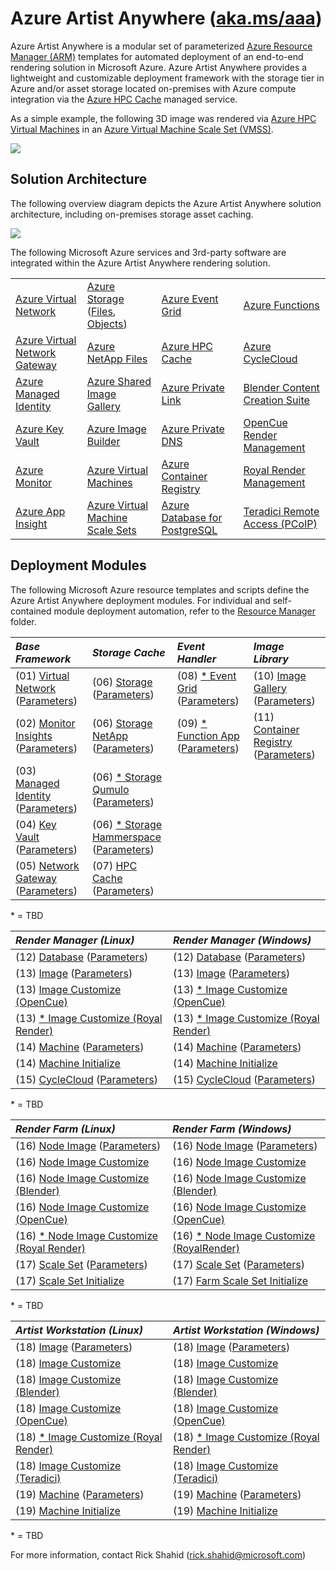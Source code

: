 # Azure Artist Anywhere ([aka.ms/aaa](https://aka.ms/aaa))

Azure Artist Anywhere is a modular set of parameterized [Azure Resource Manager (ARM)](https://docs.microsoft.com/azure/azure-resource-manager/management/overview) templates for automated deployment of an end-to-end rendering solution in Microsoft Azure. Azure Artist Anywhere provides a lightweight and customizable deployment framework with the storage tier in Azure and/or asset storage located on-premises with Azure compute integration via the [Azure HPC Cache](https://docs.microsoft.com/en-us/azure/hpc-cache/hpc-cache-overview) managed service.

As a simple example, the following 3D image was rendered via [Azure HPC Virtual Machines](https://docs.microsoft.com/en-us/azure/virtual-machines/sizes-hpc) in an [Azure Virtual Machine Scale Set (VMSS)](https://docs.microsoft.com/azure/virtual-machine-scale-sets/overview).

![](https://bit1.blob.core.windows.net/doc/AzureArtistAnywhere/SuspensionBridge.jpg)

## Solution Architecture

The following overview diagram depicts the Azure Artist Anywhere solution architecture, including on-premises storage asset caching.

![](https://bit1.blob.core.windows.net/doc/AzureArtistAnywhere/SolutionArchitecture.png)

The following Microsoft Azure services and 3rd-party software are integrated within the Azure Artist Anywhere rendering solution.

<table>
    <tr>
        <td>
            <a href="https://docs.microsoft.com/azure/virtual-network/virtual-networks-overview" target="_blank">Azure Virtual Network</a>
        </td>
        <td>
            <a href="https://docs.microsoft.com/azure/storage" target="_blank">Azure Storage</a>
            (<a href="https://docs.microsoft.com/azure/storage/files/storage-files-introduction" target="_blank">Files</a>,
            <a href="https://docs.microsoft.com/azure/storage/blobs/storage-blobs-overview" target="_blank">Objects</a>)
        </td>
        <td>
            <a href="https://docs.microsoft.com/azure/event-grid/overview" target="_blank">Azure Event Grid</a>
        </td>
        <td>
            <a href="https://docs.microsoft.com/azure/azure-functions/functions-overview" target="_blank">Azure Functions</a>
        </td>
    </tr>
    <tr>
        <td>
            <a href="https://docs.microsoft.com/azure/vpn-gateway/vpn-gateway-about-vpngateways" target="_blank">Azure Virtual Network Gateway</a>
        </td>
        <td>
            <a href="https://docs.microsoft.com/azure/azure-netapp-files/azure-netapp-files-introduction" target="_blank">Azure NetApp Files</a>
        </td>
        <td>
            <a href="https://docs.microsoft.com/azure/hpc-cache/hpc-cache-overview" target="_blank">Azure HPC Cache</a>
        </td>
        <td>
            <a href="https://docs.microsoft.com/azure/cyclecloud/overview" target="_blank">Azure CycleCloud</a>
        </td>
    </tr>
    <tr>
        <td>
            <a href="https://docs.microsoft.com/azure/active-directory/managed-identities-azure-resources/overview" target="_blank">Azure Managed Identity</a>
        </td>
        <td>
            <a href="https://docs.microsoft.com/azure/virtual-machines/linux/shared-image-galleries" target="_blank">Azure Shared Image Gallery</a>
        </td>
        <td>
            <a href="https://docs.microsoft.com/azure/private-link/private-link-overview" target="_blank">Azure Private Link</a>
        </td>
        <td>
            <a href="https://www.blender.org/" target="_blank">Blender Content Creation Suite</a>
        </td>
    </tr>
    <tr>
        <td>
            <a href="https://docs.microsoft.com/azure/key-vault/key-vault-overview" target="_blank">Azure Key Vault</a>
        </td>
        <td>
            <a href="https://docs.microsoft.com/azure/virtual-machines/linux/image-builder-overview" target="_blank">Azure Image Builder</a>
        </td>
        <td>
            <a href="https://docs.microsoft.com/azure/dns/private-dns-overview" target="_blank">Azure Private DNS</a>
        </td>
        <td>
            <a href="https://www.opencue.io/" target="_blank">OpenCue Render Management</a>
        </td>
    </tr>
    <tr>
        <td>
            <a href="https://docs.microsoft.com/azure/azure-monitor/overview" target="_blank">Azure Monitor</a>
        </td>
        <td>
            <a href="https://docs.microsoft.com/azure/virtual-machines/linux/overview" target="_blank">Azure Virtual Machines</a>
        </td>
        <td>
            <a href="https://docs.microsoft.com/azure/container-registry/container-registry-intro" target="_blank">Azure Container Registry</a>
        </td>
        <td>
            <a href="https://royalrender.de/" target="_blank">Royal Render Management</a>
        </td>
    </tr>
    <tr>
        <td>
            <a href="https://docs.microsoft.com/en-us/azure/azure-monitor/app/app-insights-overview" target="_blank">Azure App Insight</a>
        </td>
        <td>
            <a href="https://docs.microsoft.com/azure/virtual-machine-scale-sets/overview" target="_blank">Azure Virtual Machine Scale Sets</a>
        </td>
        <td>
            <a href="https://docs.microsoft.com/azure/postgresql/overview" target="_blank">Azure Database for PostgreSQL</a>
        </td>
        <td>
            <a href="https://docs.teradici.com/find/product/cloud-access-software" target="_blank">Teradici Remote Access (PCoIP)</a>
        </td>
    </tr>
</table>

## Deployment Modules

The following Microsoft Azure resource templates and scripts define the Azure Artist Anywhere deployment modules. For individual and self-contained module deployment automation, refer to the [Resource Manager](ResourceManager) folder.

| *Base Framework* | *Storage Cache* | *Event Handler* | *Image Library* |
| :--------------- | :-------------- | :-------------- | :-------------- |
| (01) [Virtual Network](BaseFramework/01-VirtualNetwork.json) ([Parameters](BaseFramework/01-VirtualNetwork.Parameters.json)) | (06) [Storage](StorageCache/06-Storage.json) ([Parameters](StorageCache/06-Storage.Parameters.json)) | (08) [* Event Grid](EventHandler/08-EventGrid.json) ([Parameters](EventHandler/08-EventGrid.Parameters.json)) | (10) [Image Gallery](ImageLibrary/10-ImageGallery.json) ([Parameters](ImageLibrary/10-ImageGallery.Parameters.json)) |
| (02) [Monitor Insights](BaseFramework/02-MonitorInsights.json) ([Parameters](BaseFramework/02-MonitorInsights.Parameters.json)) | (06) [Storage NetApp](StorageCache/06-Storage.NetApp.json) ([Parameters](StorageCache/06-Storage.NetApp.Parameters.json)) | (09) [* Function App](EventHandler/09-FunctionApp.json) ([Parameters](EventHandler/09-FunctionApp.Parameters.json)) | (11) [Container Registry](ImageLibrary/11-ContainerRegistry.json) ([Parameters](ImageLibrary/11-ContainerRegistry.Parameters.json)) |
| (03) [Managed Identity](BaseFramework/03-ManagedIdentity.json) ([Parameters](BaseFramework/03-ManagedIdentity.Parameters.json)) | (06) [* Storage Qumulo](StorageCache/06-Storage.Qumulo.json) ([Parameters](StorageCache/06-Storage.Qumulo.Parameters.json)) | | |
| (04) [Key Vault](BaseFramework/04-KeyVault.json) ([Parameters](BaseFramework/04-KeyVault.Parameters.json)) | (06) [* Storage Hammerspace](StorageCache/06-Storage.Hammerspace.json) ([Parameters](StorageCache/06-Storage.Hammerspace.Parameters.json)) | | |
| (05) [Network Gateway](BaseFramework/05-NetworkGateway.json) ([Parameters](BaseFramework/05-NetworkGateway.Parameters.json)) | (07) [HPC Cache](StorageCache/07-HPCCache.json) ([Parameters](StorageCache/07-HPCCache.Parameters.json)) |


\* = TBD

| *Render Manager (Linux)* | *Render Manager (Windows)* |
| :----------------------- | :------------------------- |
| (12) [Database](RenderManager/12-Database.json) ([Parameters](RenderManager/12-Database.Parameters.json)) | (12) [Database](RenderManager/12-Database.json) ([Parameters](RenderManager/12-Database.Parameters.json)) |
| (13) [Image](RenderManager/13-Image.json) ([Parameters](RenderManager/13-Image.Parameters.json)) | (13) [Image](RenderManager/13-Image.json) ([Parameters](RenderManager/13-Image.Parameters.json)) |
| (13) [Image Customize (OpenCue)](RenderManager/Linux/13-Image.OpenCue.sh) | (13) [* Image Customize (OpenCue)](RenderManager/Windows/13-Image.OpenCue.ps1) |
| (13) [* Image Customize (Royal Render)](RenderManager/Linux/13-Image.RoyalRender.sh) | (13) [* Image Customize (Royal Render)](RenderManager/Windows/13-Image.RoyalRender.ps1) |
| (14) [Machine](RenderManager/14-Machine.json) ([Parameters](RenderManager/14-Machine.Parameters.json)) | (14) [Machine](RenderManager/14-Machine.json) ([Parameters](RenderManager/14-Machine.Parameters.json)) |
| (14) [Machine Initialize](RenderManager/Linux/14-Machine.sh) | (14) [Machine Initialize](RenderManager/Windows/14-Machine.ps1) |
| (15) [CycleCloud](RenderManager/15-CycleCloud.json) ([Parameters](RenderManager/15-CycleCloud.Parameters.json)) | (15) [CycleCloud](RenderManager/15-CycleCloud.json) ([Parameters](RenderManager/15-CycleCloud.Parameters.json)) |

\* = TBD

| *Render Farm (Linux)* | *Render Farm (Windows)* |
| :-------------------- | :---------------------- |
| (16) [Node Image](RenderFarm/16-NodeImage.json) ([Parameters](RenderFarm/16-NodeImage.Parameters.json)) | (16) [Node Image](RenderFarm/16-NodeImage.json) ([Parameters](RenderFarm/16-NodeImage.Parameters.json)) |
| (16) [Node Image Customize](RenderFarm/Linux/16-NodeImage.sh) | (16) [Node Image Customize](RenderFarm/Windows/16-NodeImage.ps1) |
| (16) [Node Image Customize (Blender)](RenderFarm/Linux/16-NodeImage.Blender.sh) | (16) [Node Image Customize (Blender)](RenderFarm/Windows/16-NodeImage.Blender.ps1) |
| (16) [Node Image Customize (OpenCue)](RenderFarm/Linux/16-NodeImage.OpenCue.sh) | (16) [Node Image Customize (OpenCue)](RenderFarm/Windows/16-NodeImage.OpenCue.ps1) |
| (16) [* Node Image Customize (Royal Render)](RenderFarm/Linux/16-NodeImage.RoyalRender.sh) | (16) [* Node Image Customize (RoyalRender)](RenderFarm/Windows/16-NodeImage.RoyalRender.ps1) |
| (17) [Scale Set](RenderFarm/17-ScaleSet.json) ([Parameters](RenderFarm/17-ScaleSet.Parameters.json)) | (17) [Scale Set](RenderFarm/17-ScaleSet.json) ([Parameters](RenderFarm/17-ScaleSet.Parameters.json)) |
| (17) [Scale Set Initialize](RenderFarm/Linux/17-ScaleSet.sh) | (17) [Farm Scale Set Initialize](RenderFarm/Windows/17-ScaleSet.ps1) |

\* = TBD

| *Artist Workstation (Linux)* | *Artist Workstation (Windows)* |
| :--------------------------- | :----------------------------- |
| (18) [Image](ArtistWorkstation/18-Image.json) ([Parameters](ArtistWorkstation/18-Image.Parameters.json)) | (18) [Image](ArtistWorkstation/18-Image.json) ([Parameters](ArtistWorkstation/18-Image.Parameters.json)) |
(18) [Image Customize](ArtistWorkstation/Linux/18-Image.sh) | (18) [Image Customize](ArtistWorkstation/Windows/18-Image.ps1) |
(18) [Image Customize (Blender)](RenderFarm/Linux/16-Node.Image.Blender.sh) | (18) [Image Customize (Blender)](RenderFarm/Windows/16-Node.Image.Blender.ps1) |
(18) [Image Customize (OpenCue)](ArtistWorkstation/Linux/18-Image.OpenCue.sh) | (18) [Image Customize (OpenCue)](ArtistWorkstation/Windows/18-Image.OpenCue.ps1) |
(18) [* Image Customize (Royal Render)](ArtistWorkstation/Linux/18-Image.RoyalRender.sh) | (18) [* Image Customize (Royal Render)](ArtistWorkstation/Windows/18-Image.RoyalRender.ps1) |
(18) [Image Customize (Teradici)](ArtistWorkstation/Linux/18-Image.Teradici.sh) | (18) [Image Customize (Teradici)](ArtistWorkstation/Windows/18-Image.Teradici.ps1) |
(19) [Machine](ArtistWorkstation/19-Machine.json) ([Parameters](ArtistWorkstation/19-Machine.Parameters.json)) | (19) [Machine](ArtistWorkstation/19-Machine.json) ([Parameters](ArtistWorkstation/19-Machine.Parameters.json)) |
(19) [Machine Initialize](ArtistWorkstation/Linux/19-Machine.sh) | (19) [Machine Initialize](ArtistWorkstation/Windows/19-Machine.ps1) |

\* = TBD

For more information, contact Rick Shahid (rick.shahid@microsoft.com)
